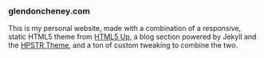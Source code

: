 ### glendoncheney.com

This is my personal website, made with a combination of a responsive, static HTML5 theme from [HTML5 Up](http://html5up.net/), a blog section powered by Jekyll and the [HPSTR Theme](https://github.com/mmistakes/hpstr-jekyll-theme), and a ton of custom tweaking to combine the two. 
